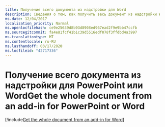 ```yaml
---
title: Получение всего документа из надстройки для Word
description: Сведения о том, как получить весь документ из надстройки Word
ms.date: 12/04/2017
localization_priority: Normal
ms.openlocfilehash: ce9e25639d8b93d8908ed967ead2f9e9bb47ccfb
ms.sourcegitcommit: fa4e81fcf41b1c39d5516edf078f3ffdbd4a3997
ms.translationtype: MT
ms.contentlocale: ru-RU
ms.lasthandoff: 03/17/2020
ms.locfileid: "42717336"
---
```

# <a name="get-the-whole-document-from-an-add-in-for-powerpoint-or-word"></a><span data-ttu-id="f0a8e-103">Получение всего документа из надстройки для PowerPoint или Word</span><span class="sxs-lookup"><span data-stu-id="f0a8e-103">Get the whole document from an add-in for PowerPoint or Word</span></span>

[!include[Get the whole document from an add-in for Word](../includes/file-get-the-whole-document-from-an-add-in-for-powerpoint-or-word.md)]
